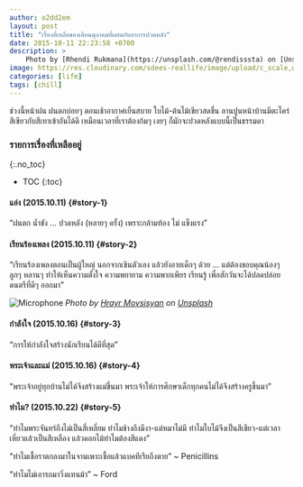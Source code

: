 ```yaml
---
author: o2dd2em
layout: post
title: "เรื่องที่เหลือของเดือนตุลาคมที่ผสมกับอาการปวดหลัง"
date: 2015-10-11 22:23:58 +0700
description: >
    Photo by [Rhendi Rukmana](https://unsplash.com/@rendisssta) on [Unsplash](https://unsplash.com/)
image: https://res.cloudinary.com/sdees-reallife/image/upload/c_scale,w_1024/v1548067567/rhendi-rukmana-193672-unsplash.jpg
categories: [life]
tags: [chill]
---
```

ช่วงนี้หน้าฝน ฝนตกบ่อยๆ ตอนเช้าอากาศเย็นสบาย ใบไม้-ต้นไม้เขียวสดชื่น ลานปูนหน้าบ้านมีตะไคร่ สีเขียวกับสีเทาเข้ากันได้ดี เหมือนเวลาที่เราต้องก้มๆ เงยๆ ก็มักจะปวดหลังแบบนี้เป็นธรรมดา

### รายการเรื่องที่เหลืออยู่
{:.no_toc}
* TOC
{:toc}
#### แอ่ง (2015.10.11) {#story-1}
“ฝนตก น้ำขัง … ปวดหลัง (หลายๆ ครั้ง) เพราะกล้ามท้อง ไม่ แข็งแรง”

#### เรียนร้องเพลง (2015.10.11) {#story-2}
“เรียนร้องเพลงตอนเป็นผู้ใหญ่ นอกจากเขินตัวเอง แล้วยังอายเด็กๆ ด้วย … แต่ต้องขอบคุณน้องๆ ลูกๆ หลานๆ ทำให้เห็นความตั้งใจ ความพยายาม ความพากเพียร เรียนรู้ เพื่อสักวันจะได้ปลดปล่อยดนตรีที่ดีๆ ออกมา”

![Microphone](
https://res.cloudinary.com/sdees-reallife/image/upload/c_scale,w_400/v1531128452/hrayr-movsisyan-244767-unsplash.jpg)
*Photo by [Hrayr Movsisyan](https://unsplash.com/@lincerta) on [Unsplash](https://unsplash.com/)*

#### กำลังใจ (2015.10.16) {#story-3}
“การให้กำลังใจสร้างนักเรียนได้ดีที่สุด”

#### พระเจ้าและแม่ (2015.10.16) {#story-4}
“พระเจ้าอยู่ทุกบ้านไม่ได้จึงสร้างแม่ขึ้นมา พระเจ้าให้การศึกษาเด็กทุกคนไม่ได้จึงสร้างครูขึ้นมา”

#### ทำไม? (2015.10.22) {#story-5}
“ทำไมพระจันทร์ถึงไม่เป็นสี่เหลี่ยม ทำไมช้างถึงมีงา-แต่หมาไม่มี ทำไมใบไม้จึงเป็นสีเขียว-แต่เวลาเหี่ยวแล้วเป็นสีเหลือง แล้วดอกไม้ทำไมต้องสีแดง”

“ทำไมเชื้อราตกลงมาในจานเพาะเชื้อแล้วแบคทีเรียถึงตาย” ~ Penicillins

“ทำไมไม่เอารถมาวิ่งแทนม้า” ~ Ford
